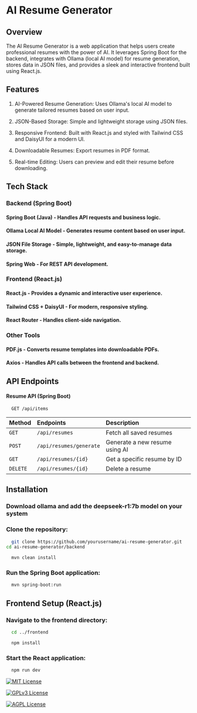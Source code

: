 
# AI Resume Generator

## Overview

The AI Resume Generator is a web application that helps users create professional resumes with the power of AI. It leverages Spring Boot for the backend, integrates with Ollama (local AI model) for resume generation, stores data in JSON files, and provides a sleek and interactive frontend built using React.js.


## Features

1. AI-Powered Resume Generation: Uses Ollama's local AI model to generate tailored resumes based on user input.

2. JSON-Based Storage: Simple and lightweight storage using JSON files.

3. Responsive Frontend: Built with React.js and styled with Tailwind CSS and DaisyUI for a modern UI.

4. Downloadable Resumes: Export resumes in PDF format.

5. Real-time Editing: Users can preview and edit their resume before downloading.
## Tech Stack

### Backend (Spring Boot)

#### Spring Boot (Java) - Handles API requests and business logic.

#### Ollama Local AI Model - Generates resume content based on user input.

#### JSON File Storage - Simple, lightweight, and easy-to-manage data storage.

#### Spring Web - For REST API development.

### Frontend (React.js)

#### React.js - Provides a dynamic and interactive user experience.

#### Tailwind CSS + DaisyUI - For modern, responsive styling.

#### React Router - Handles client-side navigation.

### Other Tools

#### PDF.js - Converts resume templates into downloadable PDFs.

#### Axios - Handles API calls between the frontend and backend.
## API Endpoints

#### Resume API (Spring Boot)
```http
  GET /api/items
```

| Method | Endpoints     | Description                |
| :-------- | :------- | :------------------------- |
| `GET` | `/api/resumes` | Fetch all saved resumes |
| `POST` | `/api/resumes/generate` | Generate a new resume using AI |
| `GET` | `/api/resumes/{id}` | Get a specific resume by ID |
| `DELETE` | `/api/resumes/{id}` | Delete a resume |



## Installation
### Download ollama and add the deepseek-r1:7b model on your system 
### Clone the repository:
```bash
  git clone https://github.com/yourusername/ai-resume-generator.git
cd ai-resume-generator/backend
```

```bash
  mvn clean install
```
### Run the Spring Boot application:
```bash
  mvn spring-boot:run
```
## Frontend Setup (React.js)

### Navigate to the frontend directory:
```bash
  cd ../frontend
```
```bash
  npm install
```
### Start the React application:
```bash
  npm run dev
```

[![MIT License](https://img.shields.io/badge/License-MIT-green.svg)](https://choosealicense.com/licenses/mit/)

[![GPLv3 License](https://img.shields.io/badge/License-GPL%20v3-yellow.svg)](https://opensource.org/licenses/)

[![AGPL License](https://img.shields.io/badge/license-AGPL-blue.svg)](http://www.gnu.org/licenses/agpl-3.0)

